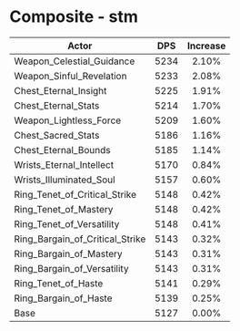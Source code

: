 # Composite - stm
| Actor | DPS | Increase |
|---|:---:|:---:|
|Weapon_Celestial_Guidance|5234|2.10%|
|Weapon_Sinful_Revelation|5233|2.08%|
|Chest_Eternal_Insight|5225|1.91%|
|Chest_Eternal_Stats|5214|1.70%|
|Weapon_Lightless_Force|5209|1.60%|
|Chest_Sacred_Stats|5186|1.16%|
|Chest_Eternal_Bounds|5185|1.14%|
|Wrists_Eternal_Intellect|5170|0.84%|
|Wrists_Illuminated_Soul|5157|0.60%|
|Ring_Tenet_of_Critical_Strike|5148|0.42%|
|Ring_Tenet_of_Mastery|5148|0.42%|
|Ring_Tenet_of_Versatility|5148|0.41%|
|Ring_Bargain_of_Critical_Strike|5143|0.32%|
|Ring_Bargain_of_Mastery|5143|0.31%|
|Ring_Bargain_of_Versatility|5143|0.31%|
|Ring_Tenet_of_Haste|5141|0.29%|
|Ring_Bargain_of_Haste|5139|0.25%|
|Base|5127|0.00%|
